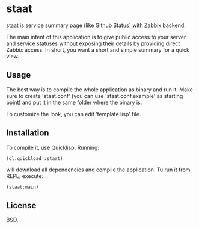 # staat

staat is service summary page (like
[Github Status](https://status.github.com/)] with
[Zabbix](http://zabbix.com) backend.

The main intent of this application is to give public access to your
server and service statuses without exposing their details by
providing direct Zabbix access. In short, you want a short and simple
summary for a quick view.

## Usage

The best way is to compile the whole application as binary and run
it. Make sure to create 'staat.conf' (you can use 'staat.conf.example'
as starting point) and put it in the same folder where the binary is.

To customize the look, you can edit 'template.lisp' file.

## Installation

To compile it, use [Quicklisp](http://quicklisp.org). Running:

```
(ql:quickload :staat)
```

will download all dependencies and compile the application. Tu run it
from REPL, execute:

```
(staat:main)
```

## License

BSD.
